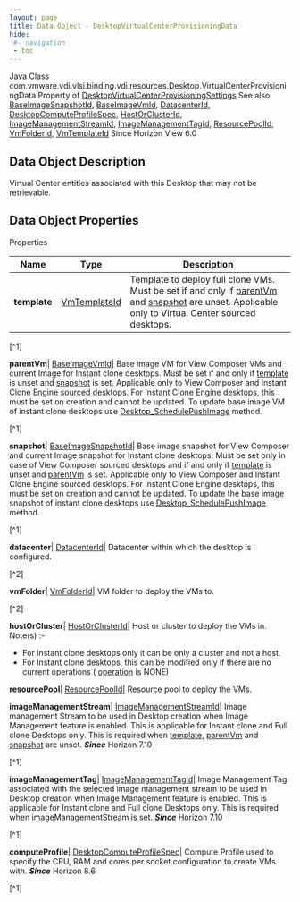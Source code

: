 ```yaml
---
layout: page
title: Data Object - DesktopVirtualCenterProvisioningData
hide:
 #- navigation
 - toc
---
```






Java Class
    com.vmware.vdi.vlsi.binding.vdi.resources.Desktop.VirtualCenterProvisioningData
Property of
     [DesktopVirtualCenterProvisioningSettings](vdi.resources.Desktop.VirtualCenterProvisioningSettings.md#field_detail)
See also
     [BaseImageSnapshotId](vdi.entity.BaseImageSnapshotId.md), [BaseImageVmId](vdi.entity.BaseImageVmId.md), [DatacenterId](vdi.entity.DatacenterId.md), [DesktopComputeProfileSpec](vdi.resources.Desktop.ComputeProfileSpec.md), [HostOrClusterId](vdi.entity.HostOrClusterId.md), [ImageManagementStreamId](vdi.entity.ImageManagementStreamId.md), [ImageManagementTagId](vdi.entity.ImageManagementTagId.md), [ResourcePoolId](vdi.entity.ResourcePoolId.md), [VmFolderId](vdi.entity.VmFolderId.md), [VmTemplateId](vdi.entity.VmTemplateId.md)
Since 
    Horizon View 6.0

## Data Object Description 

Virtual Center entities associated with this Desktop that may not be retrievable. 

## Data Object Properties

Properties

Name |  Type |  Description   
---|---|---  
**template**| [VmTemplateId](vdi.entity.VmTemplateId.md)|  Template to deploy full clone VMs. Must be set if and only if [parentVm](vdi.resources.Desktop.VirtualCenterProvisioningData.md#parentVm) and [snapshot](vdi.resources.Desktop.VirtualCenterProvisioningData.md#snapshot) are unset. Applicable only to Virtual Center sourced desktops.   


[^1]

  
**parentVm**| [BaseImageVmId](vdi.entity.BaseImageVmId.md)|  Base image VM for View Composer VMs and current Image for Instant clone desktops. Must be set if and only if [template](vdi.resources.Desktop.VirtualCenterProvisioningData.md#template) is unset and [snapshot](vdi.resources.Desktop.VirtualCenterProvisioningData.md#snapshot) is set. Applicable only to View Composer and Instant Clone Engine sourced desktops. For Instant Clone Engine desktops, this must be set on creation and cannot be updated. To update base image VM of instant clone desktops use [Desktop_SchedulePushImage](vdi.resources.Desktop.md#schedulePushImage) method.   


[^1]

  
**snapshot**| [BaseImageSnapshotId](vdi.entity.BaseImageSnapshotId.md)|  Base image snapshot for View Composer and current Image snapshot for Instant clone desktops. Must be set only in case of View Composer sourced desktops and if and only if [template](vdi.resources.Desktop.VirtualCenterProvisioningData.md#template) is unset and [parentVm](vdi.resources.Desktop.VirtualCenterProvisioningData.md#parentVm) is set. Applicable only to View Composer and Instant Clone Engine sourced desktops. For Instant Clone Engine desktops, this must be set on creation and cannot be updated. To update the base image snapshot of instant clone desktops use [Desktop_SchedulePushImage](vdi.resources.Desktop.md#schedulePushImage) method.   


[^1]

  
**datacenter**| [DatacenterId](vdi.entity.DatacenterId.md)|  Datacenter within which the desktop is configured.   


[^2]

  
**vmFolder**| [VmFolderId](vdi.entity.VmFolderId.md)|  VM folder to deploy the VMs to.   


[^2]

  
**hostOrCluster**| [HostOrClusterId](vdi.entity.HostOrClusterId.md)|  Host or cluster to deploy the VMs in. Note(s) :-  


  * For Instant clone desktops only it can be only a cluster and not a host.
  * For Instant clone desktops, this can be modified only if there are no current operations ( [operation](vdi.resources.Desktop.InstantCloneProvisioningStatusData.md#operation) is NONE)

  
  
**resourcePool**| [ResourcePoolId](vdi.entity.ResourcePoolId.md)|  Resource pool to deploy the VMs.   
  
**imageManagementStream**| [ImageManagementStreamId](vdi.entity.ImageManagementStreamId.md)|  Image management Stream to be used in Desktop creation when Image Management feature is enabled. This is applicable for Instant clone and Full clone Desktops only. This is required when [template](vdi.resources.Desktop.VirtualCenterProvisioningData.md#template), [parentVm](vdi.resources.Desktop.VirtualCenterProvisioningData.md#parentVm) and [snapshot](vdi.resources.Desktop.VirtualCenterProvisioningData.md#snapshot) are unset.  **_Since_** Horizon 7.10  


[^1]

  
**imageManagementTag**| [ImageManagementTagId](vdi.entity.ImageManagementTagId.md)|  Image Management Tag associated with the selected image management stream to be used in Desktop creation when Image Management feature is enabled. This is applicable for Instant clone and Full clone Desktops only. This is required when [imageManagementStream](vdi.resources.Desktop.VirtualCenterProvisioningData.md#imageManagementStream) is set.  **_Since_** Horizon 7.10  


[^1]

  
**computeProfile**| [DesktopComputeProfileSpec](vdi.resources.Desktop.ComputeProfileSpec.md)|  Compute Profile used to specify the CPU, RAM and cores per socket configuration to create VMs with.  **_Since_** Horizon 8.6  


[^1]

  
  

  

